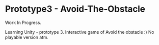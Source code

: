 # Prototype3 - Avoid-The-Obstacle
Work In Progress.


Learning Unity - prototype 3. Interactive game of Avoid the obstacle :)
No playable version atm.
